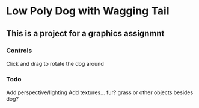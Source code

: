 # Low Poly Dog with Wagging Tail
## This is a project for a graphics assignmnt

### Controls
Click and drag to rotate the dog around

### Todo
Add perspective/lighting
Add textures... fur? grass or other objects besides dog?